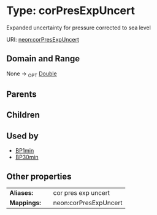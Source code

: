 
# Type: corPresExpUncert


Expanded uncertainty for pressure corrected to sea level

URI: [neon:corPresExpUncert](https://data.neonscience.org/corPresExpUncert)


## Domain and Range

None ->  <sub>OPT</sub> [Double](types/Double.md)

## Parents


## Children


## Used by

 * [BP1min](BP1min.md)
 * [BP30min](BP30min.md)

## Other properties

|  |  |  |
| --- | --- | --- |
| **Aliases:** | | cor pres exp uncert |
| **Mappings:** | | neon:corPresExpUncert |

